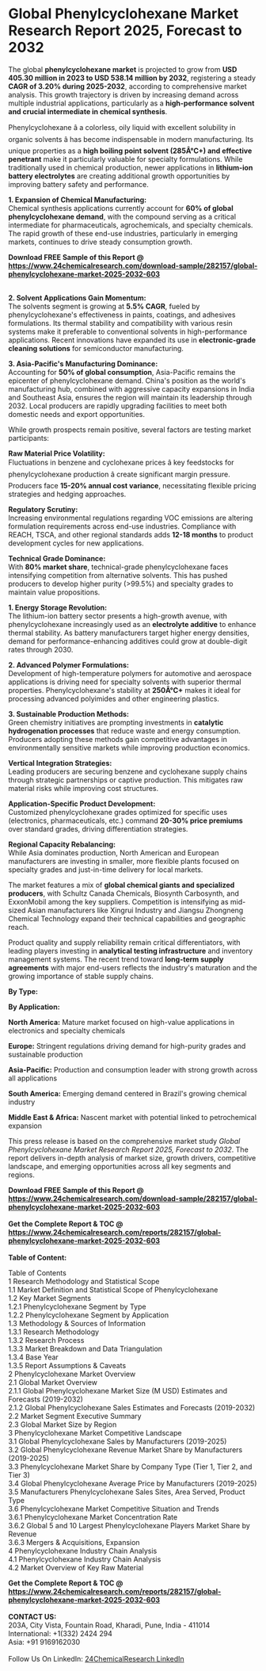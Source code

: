<h1>Global Phenylcyclohexane Market Research Report 2025, Forecast to 2032</h1><p>The global <strong>phenylcyclohexane market</strong> is projected to grow from <strong>USD 405.30 million in 2023 to USD 538.14 million by 2032</strong>, registering a steady <strong>CAGR of 3.20% during 2025-2032</strong>, according to comprehensive market analysis. This growth trajectory is driven by increasing demand across multiple industrial applications, particularly as a <strong>high-performance solvent and crucial intermediate in chemical synthesis</strong>.</p><p>Phenylcyclohexane â a colorless, oily liquid with excellent solubility in organic solvents â has become indispensable in modern manufacturing. Its unique properties as a <strong>high boiling point solvent (285Â°C+) and effective penetrant</strong> make it particularly valuable for specialty formulations. While traditionally used in chemical production, newer applications in <strong>lithium-ion battery electrolytes</strong> are creating additional growth opportunities by improving battery safety and performance.</p><p><strong>1. Expansion of Chemical Manufacturing:</strong><br>
Chemical synthesis applications currently account for <strong>60% of global phenylcyclohexane demand</strong>, with the compound serving as a critical intermediate for pharmaceuticals, agrochemicals, and specialty chemicals. The rapid growth of these end-use industries, particularly in emerging markets, continues to drive steady consumption growth.</p><div><b>Download FREE Sample of this Report @ 
            <a href="https://www.24chemicalresearch.com/download-sample/282157/global-phenylcyclohexane-market-2025-2032-603">
            https://www.24chemicalresearch.com/download-sample/282157/global-phenylcyclohexane-market-2025-2032-603</a></b></div><br><p><strong>2. Solvent Applications Gain Momentum:</strong><br>
The solvents segment is growing at <strong>5.5% CAGR</strong>, fueled by phenylcyclohexane's effectiveness in paints, coatings, and adhesives formulations. Its thermal stability and compatibility with various resin systems make it preferable to conventional solvents in high-performance applications. Recent innovations have expanded its use in <strong>electronic-grade cleaning solutions</strong> for semiconductor manufacturing.</p><p><strong>3. Asia-Pacific's Manufacturing Dominance:</strong><br>
Accounting for <strong>50% of global consumption</strong>, Asia-Pacific remains the epicenter of phenylcyclohexane demand. China's position as the world's manufacturing hub, combined with aggressive capacity expansions in India and Southeast Asia, ensures the region will maintain its leadership through 2032. Local producers are rapidly upgrading facilities to meet both domestic needs and export opportunities.</p><p>While growth prospects remain positive, several factors are testing market participants:</p><p><strong>Raw Material Price Volatility:</strong><br>
	Fluctuations in benzene and cyclohexane prices â key feedstocks for phenylcyclohexane production â create significant margin pressure. Producers face <strong>15-20% annual cost variance</strong>, necessitating flexible pricing strategies and hedging approaches.</p><p><strong>Regulatory Scrutiny:</strong><br>
	Increasing environmental regulations regarding VOC emissions are altering formulation requirements across end-use industries. Compliance with REACH, TSCA, and other regional standards adds <strong>12-18 months</strong> to product development cycles for new applications.</p><p><strong>Technical Grade Dominance:</strong><br>
	With <strong>80% market share</strong>, technical-grade phenylcyclohexane faces intensifying competition from alternative solvents. This has pushed producers to develop higher purity (&gt;99.5%) and specialty grades to maintain value propositions.</p><p><strong>1. Energy Storage Revolution:</strong><br>
The lithium-ion battery sector presents a high-growth avenue, with phenylcyclohexane increasingly used as an <strong>electrolyte additive</strong> to enhance thermal stability. As battery manufacturers target higher energy densities, demand for performance-enhancing additives could grow at double-digit rates through 2030.</p><p><strong>2. Advanced Polymer Formulations:</strong><br>
Development of high-temperature polymers for automotive and aerospace applications is driving need for specialty solvents with superior thermal properties. Phenylcyclohexane's stability at <strong>250Â°C+</strong> makes it ideal for processing advanced polyimides and other engineering plastics.</p><p><strong>3. Sustainable Production Methods:</strong><br>
Green chemistry initiatives are prompting investments in <strong>catalytic hydrogenation processes</strong> that reduce waste and energy consumption. Producers adopting these methods gain competitive advantages in environmentally sensitive markets while improving production economics.</p><p><strong>Vertical Integration Strategies:</strong><br>
	Leading producers are securing benzene and cyclohexane supply chains through strategic partnerships or captive production. This mitigates raw material risks while improving cost structures.</p><p><strong>Application-Specific Product Development:</strong><br>
	Customized phenylcyclohexane grades optimized for specific uses (electronics, pharmaceuticals, etc.) command <strong>20-30% price premiums</strong> over standard grades, driving differentiation strategies.</p><p><strong>Regional Capacity Rebalancing:</strong><br>
	While Asia dominates production, North American and European manufacturers are investing in smaller, more flexible plants focused on specialty grades and just-in-time delivery for local markets.</p><p>The market features a mix of <strong>global chemical giants and specialized producers</strong>, with Schultz Canada Chemicals, Biosynth Carbosynth, and ExxonMobil among the key suppliers. Competition is intensifying as mid-sized Asian manufacturers like Xingrui Industry and Jiangsu Zhongneng Chemical Technology expand their technical capabilities and geographic reach.</p><p>Product quality and supply reliability remain critical differentiators, with leading players investing in <strong>analytical testing infrastructure</strong> and inventory management systems. The recent trend toward <strong>long-term supply agreements</strong> with major end-users reflects the industry's maturation and the growing importance of stable supply chains.</p><p><strong>By Type:</strong></p><p><strong>By Application:</strong></p><p><strong>North America:</strong> Mature market focused on high-value applications in electronics and specialty chemicals</p><p><strong>Europe:</strong> Stringent regulations driving demand for high-purity grades and sustainable production</p><p><strong>Asia-Pacific:</strong> Production and consumption leader with strong growth across all applications</p><p><strong>South America:</strong> Emerging demand centered in Brazil's growing chemical industry</p><p><strong>Middle East &amp; Africa:</strong> Nascent market with potential linked to petrochemical expansion</p><p>This press release is based on the comprehensive market study <em>Global Phenylcyclohexane Market Research Report 2025, Forecast to 2032</em>. The report delivers in-depth analysis of market size, growth drivers, competitive landscape, and emerging opportunities across all key segments and regions.</p><div><b>Download FREE Sample of this Report @ 
            <a href="https://www.24chemicalresearch.com/download-sample/282157/global-phenylcyclohexane-market-2025-2032-603">
            https://www.24chemicalresearch.com/download-sample/282157/global-phenylcyclohexane-market-2025-2032-603</a></b></div><br><div><b>Get the Complete Report & TOC @ 
            <a href="https://www.24chemicalresearch.com/reports/282157/global-phenylcyclohexane-market-2025-2032-603">
            https://www.24chemicalresearch.com/reports/282157/global-phenylcyclohexane-market-2025-2032-603</a></b></div><br>
            <b>Table of Content:</b><p>Table of Contents<br />
1 Research Methodology and Statistical Scope<br />
1.1 Market Definition and Statistical Scope of Phenylcyclohexane<br />
1.2 Key Market Segments<br />
1.2.1 Phenylcyclohexane Segment by Type<br />
1.2.2 Phenylcyclohexane Segment by Application<br />
1.3 Methodology & Sources of Information<br />
1.3.1 Research Methodology<br />
1.3.2 Research Process<br />
1.3.3 Market Breakdown and Data Triangulation<br />
1.3.4 Base Year<br />
1.3.5 Report Assumptions & Caveats<br />
2 Phenylcyclohexane Market Overview<br />
2.1 Global Market Overview<br />
2.1.1 Global Phenylcyclohexane Market Size (M USD) Estimates and Forecasts (2019-2032)<br />
2.1.2 Global Phenylcyclohexane Sales Estimates and Forecasts (2019-2032)<br />
2.2 Market Segment Executive Summary<br />
2.3 Global Market Size by Region<br />
3 Phenylcyclohexane Market Competitive Landscape<br />
3.1 Global Phenylcyclohexane Sales by Manufacturers (2019-2025)<br />
3.2 Global Phenylcyclohexane Revenue Market Share by Manufacturers (2019-2025)<br />
3.3 Phenylcyclohexane Market Share by Company Type (Tier 1, Tier 2, and Tier 3)<br />
3.4 Global Phenylcyclohexane Average Price by Manufacturers (2019-2025)<br />
3.5 Manufacturers Phenylcyclohexane Sales Sites, Area Served, Product Type<br />
3.6 Phenylcyclohexane Market Competitive Situation and Trends<br />
3.6.1 Phenylcyclohexane Market Concentration Rate<br />
3.6.2 Global 5 and 10 Largest Phenylcyclohexane Players Market Share by Revenue<br />
3.6.3 Mergers & Acquisitions, Expansion<br />
4 Phenylcyclohexane Industry Chain Analysis<br />
4.1 Phenylcyclohexane Industry Chain Analysis<br />
4.2 Market Overview of Key Raw Material</p><div><b>Get the Complete Report & TOC @ 
            <a href="https://www.24chemicalresearch.com/reports/282157/global-phenylcyclohexane-market-2025-2032-603">
            https://www.24chemicalresearch.com/reports/282157/global-phenylcyclohexane-market-2025-2032-603</a></b></div><br><b>CONTACT US:</b><br>
            203A, City Vista, Fountain Road, Kharadi, Pune, India - 411014<br>
            International: +1(332) 2424 294<br>
            Asia: +91 9169162030 <br><br>
            Follow Us On LinkedIn: <a href="https://www.linkedin.com/company/24chemicalresearch/">24ChemicalResearch LinkedIn</a>